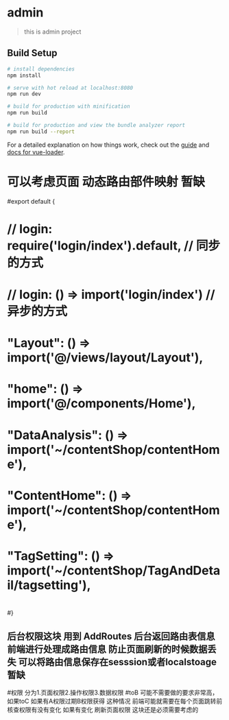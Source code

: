 # admin

> this is admin project

## Build Setup

``` bash
# install dependencies
npm install

# serve with hot reload at localhost:8080
npm run dev

# build for production with minification
npm run build

# build for production and view the bundle analyzer report
npm run build --report
```

For a detailed explanation on how things work, check out the [guide](http://vuejs-templates.github.io/webpack/) and [docs for vue-loader](http://vuejs.github.io/vue-loader).

# 可以考虑页面 动态路由部件映射 暂缺

#export default {
#	// login: require('login/index').default, // 同步的方式
#	// login: () => import('login/index') // 异步的方式
#	"Layout": () => import('@/views/layout/Layout'),
#	"home": () => import('@/components/Home'),
#	"DataAnalysis": () => import('~/contentShop/contentHome'),
#	"ContentHome": () => import('~/contentShop/contentHome'),
#	"TagSetting": () => import('~/contentShop/TagAndDetail/tagsetting'),
#
#}

## 后台权限这块 用到 AddRoutes 后台返回路由表信息 前端进行处理成路由信息  防止页面刷新的时候数据丢失 可以将路由信息保存在sesssion或者localstoage 暂缺
#权限 分为1.页面权限2.操作权限3.数据权限
#toB 可能不需要做的要求非常高，如果toC 如果有A权限过期B权限获得 这种情况 前端可能就需要在每个页面跳转前核查权限有没有变化 如果有变化 刷新页面权限 这块还是必须需要考虑的

